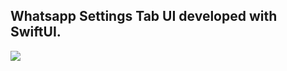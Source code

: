 ## Whatsapp Settings Tab UI developed with SwiftUI.

![](https://github.com/deepak-pro/whatsappSimple-SwiftUI/banner.jpg)

